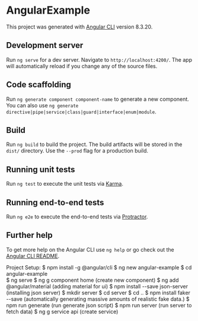 # AngularExample

This project was generated with [Angular CLI](https://github.com/angular/angular-cli) version 8.3.20.

## Development server

Run `ng serve` for a dev server. Navigate to `http://localhost:4200/`. The app will automatically reload if you change any of the source files.

## Code scaffolding

Run `ng generate component component-name` to generate a new component. You can also use `ng generate directive|pipe|service|class|guard|interface|enum|module`.

## Build

Run `ng build` to build the project. The build artifacts will be stored in the `dist/` directory. Use the `--prod` flag for a production build.

## Running unit tests

Run `ng test` to execute the unit tests via [Karma](https://karma-runner.github.io).

## Running end-to-end tests

Run `ng e2e` to execute the end-to-end tests via [Protractor](http://www.protractortest.org/).

## Further help

To get more help on the Angular CLI use `ng help` or go check out the [Angular CLI README](https://github.com/angular/angular-cli/blob/master/README.md).

Project Setup:
$ npm install -g @angular/cli
$ ng new angular-example
$ cd angular-example  
$ ng serve
$ ng g component home   (create new component)
$ ng add @angular/material  (adding material for ui)
$ npm install --save json-server  (installing json server)
$ mkdir server
$ cd server
$ cd ..
$ npm install faker --save  (automatically generating massive amounts of realistic fake data.)
$ npm run generate (run generate json script)
$ npm run server (run server to fetch data)
$ ng g service api (create service)

